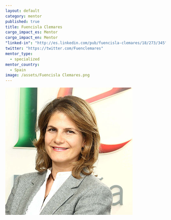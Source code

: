 ```yaml
---
layout: default
category: mentor
published: true
title: Fuencisla Clemares
cargo_impact_es: Mentor
cargo_impact_en: Mentor
"linked-in": "http://es.linkedin.com/pub/fuencisla-clemares/18/273/345"
twitter: "https://twitter.com/Fuenclemares"
mentor_type: 
  - specialized
mentor_country: 
  - Spain
image: /assets/Fuencisla Clemares.png
---
```


![FUENCISLA.jpg](/assets/FUENCISLA.jpg)
